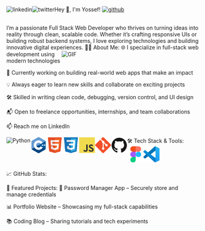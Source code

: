 Hey 👋, I'm Yossef!
<a href='https://www.linkedin.com/'><img align='left' alt="linkedin" src="https://raw.githubusercontent.com/rahul-jha98/rahul-jha98/561d474902b59c7429ec22bb73e225696c27b202/assets/linkedin.svg" height='18px'/></a>
<a href='https://twitter.com/'><img align='left' alt="twitter" src="https://raw.githubusercontent.com/rahul-jha98/rahul-jha98/561d474902b59c7429ec22bb73e225696c27b202/assets/twitter.svg" height='18px'/></a>
<a href='https://github.com/'><img alt="github" src="https://raw.githubusercontent.com/rahul-jha98/rahul-jha98/561d474902b59c7429ec22bb73e225696c27b202/assets/github.svg" height='18px'/></a>

<br/>
I’m a passionate Full Stack Web Developer who thrives on turning ideas into reality through clean, scalable code. Whether it’s crafting responsive UIs or building robust backend systems, I love exploring technologies and building innovative digital experiences.

<img align="right" alt="GIF" src="https://raw.githubusercontent.com/rahul-jha98/rahul-jha98/main/techstack.gif" width="360px"/>
👨‍💻 About Me:
🌐 I specialize in full-stack web development using modern technologies

🚀 Currently working on building real-world web apps that make an impact

💡 Always eager to learn new skills and collaborate on exciting projects

🛠️ Skilled in writing clean code, debugging, version control, and UI design

📬 Open to freelance opportunities, internships, and team collaborations

📫 Reach me on LinkedIn

🛠️ Tech Stack & Tools:
<a href="https://www.python.org" target="_blank"><img align="left" alt="Python" height ="42px" src="https://raw.githubusercontent.com/rahul-jha98/github_readme_icons/main/language_and_tools/square/python/python.svg"></a>
<a href="https://isocpp.org/" target="_blank"><img align="left" alt="C++" height ="42px" src="https://raw.githubusercontent.com/devicons/devicon/master/icons/cplusplus/cplusplus-original.svg"></a>
<a href="https://developer.mozilla.org/en-US/docs/Web/HTML" target="_blank"><img align="left" alt="HTML" height ="42px" src="https://raw.githubusercontent.com/devicons/devicon/master/icons/html5/html5-original.svg"></a>
<a href="https://developer.mozilla.org/en-US/docs/Web/CSS" target="_blank"><img align="left" alt="CSS" height ="42px" src="https://raw.githubusercontent.com/devicons/devicon/master/icons/css3/css3-original.svg"></a>
<a href="https://developer.mozilla.org/en-US/docs/Web/JavaScript" target="_blank"><img align="left" alt="JavaScript" height ="42px" src="https://raw.githubusercontent.com/devicons/devicon/master/icons/javascript/javascript-original.svg"></a>
<a href="https://git-scm.com/" target="_blank"><img align="left" alt="Git" height ="42px" src="https://raw.githubusercontent.com/devicons/devicon/master/icons/git/git-original.svg"></a>
<a href="https://github.com/" target="_blank"><img align="left" alt="GitHub" height ="42px" src="https://raw.githubusercontent.com/devicons/devicon/master/icons/github/github-original.svg"></a>
<a href="https://figma.com/" target="_blank"><img align="left" alt="Figma" height ="42px" src="https://raw.githubusercontent.com/devicons/devicon/master/icons/figma/figma-original.svg"></a>
<a href="https://code.visualstudio.com/" target="_blank"><img align="left" alt="VS Code" height ="42px" src="https://raw.githubusercontent.com/devicons/devicon/master/icons/vscode/vscode-original.svg"></a>

<br/><br/>

📈 GitHub Stats:


🚀 Featured Projects:
🔐 Password Manager App – Securely store and manage credentials

📊 Portfolio Website – Showcasing my full-stack capabilities

📚 Coding Blog – Sharing tutorials and tech experiments

